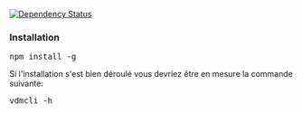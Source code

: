 [![Dependency Status](https://gemnasium.com/badges/github.com/fprieur/vdmcli.svg)](https://gemnasium.com/github.com/fprieur/vdmcli)

### Installation
<pre>npm install -g</pre>

Si l'installation s'est bien déroulé vous devriez être en mesure la commande suivante:
<pre>vdmcli -h</pre>
